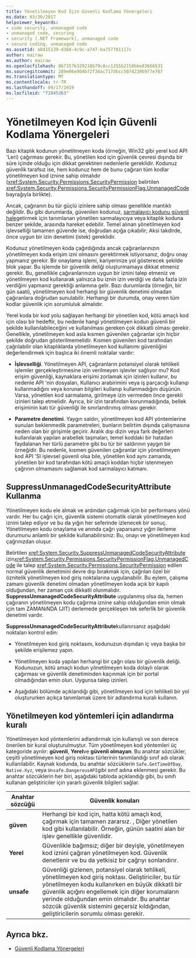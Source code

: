 ```yaml
---
title: Yönetilmeyen Kod İçin Güvenli Kodlama Yönergeleri
ms.date: 03/30/2017
helpviewer_keywords:
- code security, unmanaged code
- unmanaged code, securing
- security [.NET Framework], unmanaged code
- secure coding, unmanaged code
ms.assetid: a8d15139-d368-4c9c-a747-ba757781117c
author: mairaw
ms.author: mairaw
ms.openlocfilehash: 867157b329218b79c8cc1255b2158bbe83666531
ms.sourcegitcommit: 289e06e904b72f34ac717dbcc5074239b977e707
ms.translationtype: MT
ms.contentlocale: tr-TR
ms.lasthandoff: 09/17/2019
ms.locfileid: "71045363"
---
```

# <a name="secure-coding-guidelines-for-unmanaged-code"></a>Yönetilmeyen Kod İçin Güvenli Kodlama Yönergeleri
Bazı kitaplık kodunun yönetilmeyen koda (örneğin, Win32 gibi yerel kod API 'Leri) çağırması gerekir. Bu, yönetilen kod için güvenlik çevresi dışında bir süre içinde olduğu için dikkat gerektiren nedenlerle gereklidir. Kodunuz güvenlik tarafsız ise, hem kodunuz hem de bunu çağıran tüm kodlar yönetilmeyen kod iznine sahip olmalıdır (<xref:System.Security.Permissions.SecurityPermission> belirtilen <xref:System.Security.Permissions.SecurityPermissionFlag.UnmanagedCode> bayrağıyla birlikte).  
  
 Ancak, çağıranın bu tür güçlü izinlere sahip olması genellikle mantıklı değildir. Bu gibi durumlarda, güvenilen kodunuz, [sarmalayıcı kodunu güvenli hale](../misc/securing-wrapper-code.md)getirmek için tanımlanan yönetilen sarmalayıcıya veya kitaplık koduna benzer şekilde, arasında hareket edebilir. Temel alınan yönetilmeyen kod işlevselliği tamamen güvende ise, doğrudan açığa çıkabilir; Aksi takdirde, önce uygun bir izin denetimi (istek) gereklidir.  
  
 Kodunuz yönetilmeyen koda çağırdığında ancak çağıranlarınızın yönetilmeyen koda erişim izni olmasını gerektirmek istiyorsanız, doğru onay yapmanız gerekir. Bir onaylama işlemi, kariyerinize yol gösterecek şekilde blok yapar. Bu işlemde bir güvenlik deliği oluşturmamaya dikkat etmeniz gerekir. Bu, genellikle çağıranlarınızın uygun bir iznini talep etmeniz ve yönetilmeyen kod kullanarak yalnızca bu iznin izin verdiği ve daha fazla izin verdiğini yapmanız gerektiği anlamına gelir. Bazı durumlarda (örneğin, bir gün saati), yönetilmeyen kod herhangi bir güvenlik denetimi olmadan çağıranlara doğrudan sunulabilir. Herhangi bir durumda, onay veren tüm kodlar güvenlik için sorumluluk almalıdır.  
  
 Yerel koda bir kod yolu sağlayan herhangi bir yönetilen kod, kötü amaçlı kod için olası bir hedeftir, bu nedenle hangi yönetilmeyen kodun güvenli bir şekilde kullanılabileceğini ve kullanılması gereken çok dikkatli olması gerekir. Genellikle, yönetilmeyen kod asla kısmen güvenilen çağıranlar için hiçbir şekilde doğrudan gösterilmemelidir. Kısmen güvenilen kod tarafından çağrılabilir olan kitaplıklarda yönetilmeyen kod kullanımı güvenliğini değerlendirmek için başlıca iki önemli noktalar vardır:  
  
- **İşlevselliği**. Yönetilmeyen API, çağıranların potansiyel olarak tehlikeli işlemler gerçekleştirmesine izin verilmeyen işlevler sağlıyor mu? Kod erişim güvenliği, kaynaklara erişimi zorlamak için izinleri kullanır, bu nedenle API 'nin dosyaları, Kullanıcı arabirimini veya iş parçacığı kullanıp kullanmadığını veya korunan bilgileri kullanıp kullanmadığını düşünün. Varsa, yönetilen kod sarmalama, girilmeye izin vermeden önce gerekli izinleri talep etmelidir. Ayrıca, bir izin tarafından korunmadığında, bellek erişiminin katı tür güvenliği ile sınırlandırımış olması gerekir.  
  
- **Parametre denetimi**. Yaygın saldırı, yönetilmeyen kod API yöntemlerine sunulan beklenmedik parametreleri, bunların belirtim dışında çalışmasına neden olan bir girişimle geçirir. Aralık dışı dizin veya fark değerleri kullanılarak yapılan arabellek taşmaları, temel koddaki bir hatadan faydalanan her türlü parametre gibi bu tür bir saldırının yaygın bir örneğidir. Bu nedenle, kısmen güvenilen çağıranlar için yönetilmeyen kod API 'SI işlevsel güvenli olsa bile, yönetilen kod aynı zamanda, yönetilen bir kod tarafından kötü amaçlı koddan hiçbir istenmeyen çağrının olmamasını sağlamak kod sarmalayıcı katmanı.  
  
## <a name="using-suppressunmanagedcodesecurityattribute"></a>SuppressUnmanagedCodeSecurityAttribute Kullanma  
 Yönetilmeyen kodu ele almak ve ardından çağırmak için bir performans yönü vardır. Her bu çağrı için, güvenlik sistemi otomatik olarak yönetilmeyen kod iznini talep ediyor ve bu da yığın her seferinde izlenecek bir sonuç. Yönetilmeyen kodu onaylama ve anında çağrı yaparsanız yığın ilerleme durumunu anlamlı bir şekilde kullanabilirsiniz: Bu, onayı ve yönetilmeyen kod çağrınızdan oluşur.  
  
 Belirtilen <xref:System.Security.SuppressUnmanagedCodeSecurityAttribute> izin<xref:System.Security.Permissions.SecurityPermissionFlag.UnmanagedCode> ile talep <xref:System.Security.Permissions.SecurityPermission> edilen normal güvenlik denetimini devre dışı bırakmak için, çağrılan özel bir öznitelik yönetilmeyen kod giriş noktalarına uygulanabilir. Bu eylem, çalışma zamanı güvenlik denetimi olmadan yönetilmeyen koda açık bir kapılı olduğundan, her zaman çok dikkatli olunmalıdır. **SuppressUnmanagedCodeSecurityAttribute** uygulanmış olsa da, hemen çağıranın yönetilmeyen kodu çağırma iznine sahip olduğundan emin olmak için tam ZAMANıNDA (JIT) derlemede gerçekleşen tek seferlik bir güvenlik denetimi vardır.  
  
 **SuppressUnmanagedCodeSecurityAttribute**kullanırsanız aşağıdaki noktaları kontrol edin:  
  
- Yönetilmeyen kod giriş noktasını, kodunuzun dışından iç veya başka bir şekilde erişilemez yapın.  
  
- Yönetilmeyen koda yapılan herhangi bir çağrı olası bir güvenlik deliği. Kodunuzun, kötü amaçlı kodun yönetilmeyen koda dolaylı olarak çağırması ve güvenlik denetiminden kaçınmak için bir portal olmadığından emin olun. Uygunsa talep izinleri.  
  
- Aşağıdaki bölümde açıklandığı gibi, yönetilmeyen kod için tehlikeli bir yol oluştururken açıkça tanımlamak üzere bir adlandırma kuralı kullanın.  
  
## <a name="naming-convention-for-unmanaged-code-methods"></a>Yönetilmeyen kod yöntemleri için adlandırma kuralı  
 Yönetilmeyen kod yöntemlerini adlandırmak için kullanışlı ve son derece önerilen bir kural oluşturulmuştur. Tüm yönetilmeyen kod yöntemleri üç kategoride ayrılır: **güvenli**, **Yerel**ve **güvenli olmayan**. Bu anahtar sözcükler, çeşitli yönetilmeyen kod giriş noktası türlerinin tanımlandığı sınıf adı olarak kullanılabilir. Kaynak kodunda, bu anahtar sözcüklerin `Safe.GetTimeOfDay`, `Native.Xyz`, veya `Unsafe.DangerousAPI`gibi sınıf adına eklenmesi gerekir. Bu anahtar sözcüklerin her biri, aşağıdaki tabloda açıklandığı gibi, bu sınıfı kullanan geliştiriciler için yararlı güvenlik bilgileri sağlar.  
  
|Anahtar sözcüğü|Güvenlik konuları|  
|-------------|-----------------------------|  
|**güven**|Herhangi bir kod için, hatta kötü amaçlı kod, çağırmak için tamamen zararsız. , Diğer yönetilen kod gibi kullanılabilir. Örneğin, günün saatini alan bir işlev genellikle güvenlidir.|  
|**Yerel**|Güvenlikle bağımsız; diğer bir deyişle, yönetilmeyen kod iznini çağıran yönetilmeyen kod. Güvenlik denetlenir ve bu da yetkisiz bir çağrıyı sonlandırır.|  
|**unsafe**|Güvenliği gizlenen, potansiyel olarak tehlikeli, yönetilmeyen kod giriş noktası. Geliştiriciler, bu tür yönetilmeyen kodu kullanırken en büyük dikkatli bir güvenlik açığını engellemek için diğer korumaların yerinde olduğundan emin olmalıdır. Bu anahtar sözcük güvenlik sistemini geçersiz kıldığından, geliştiricilerin sorumlu olması gerekir.|  
  
## <a name="see-also"></a>Ayrıca bkz.

- [Güvenli Kodlama Yönergeleri](../../standard/security/secure-coding-guidelines.md)
